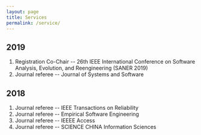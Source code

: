 ```yaml
---
layout: page
title: Services
permalink: /service/
---
```


## 2019

<ol>
<li>Registration Co-Chair -- 26th IEEE International Conference on Software Analysis, Evolution, and Reengineering (SANER 2019) </li>
<li>Journal referee -- Journal of Systems and Software </li>
</ol>

## 2018

<ol>

<li>Journal referee -- IEEE Transactions on Reliability </li>
<li>Journal referee -- Empirical Software Engineering </li>
<li>Journal referee -- IEEEE Access </li>
<li>Journal referee -- SCIENCE CHINA Information Sciences  </li>

</ol>

